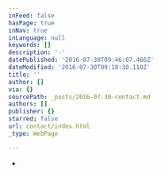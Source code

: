 ```yaml
---
inFeed: false
hasPage: true
inNav: true
inLanguage: null
keywords: []
description: '-'
datePublished: '2016-07-30T09:46:07.466Z'
dateModified: '2016-07-30T09:18:30.110Z'
title: ''
author: []
via: {}
sourcePath: _posts/2016-07-30-contact.md
authors: []
publisher: {}
starred: false
url: contact/index.html
_type: WebPage

---
```

-
